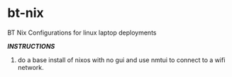 # bt-nix
BT Nix Configurations for linux laptop deployments

***INSTRUCTIONS***
1. do a base install of nixos with no gui and use nmtui to connect to a wifi network.
